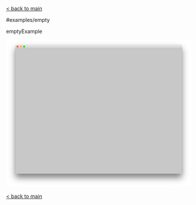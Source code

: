 [< back to main](../README.md)

#examples/empty

emptyExample

![emptyExample screenshot](emptyExample.png)

[< back to main](../README.md)
